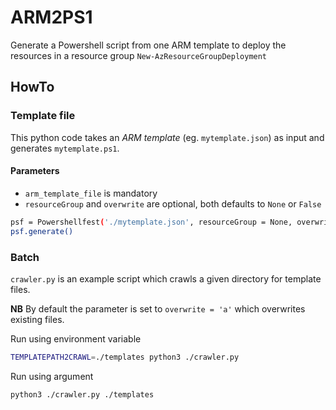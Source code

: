 # ARM2PS1

Generate a Powershell script from one ARM template to deploy the resources in a resource group `New-AzResourceGroupDeployment`

## HowTo

### Template file

This python code takes an *ARM template* (eg. `mytemplate.json`) as input and generates `mytemplate.ps1`.

#### Parameters

* `arm_template_file` is mandatory
* `resourceGroup` and `overwrite` are optional, both defaults to `None` or `False`

```bash
psf = Powershellfest('./mytemplate.json', resourceGroup = None, overwrite = False)
psf.generate()
```

### Batch

`crawler.py` is an example script which crawls a given directory for template files.

**NB** By default  the parameter is set to `overwrite = 'a'` which overwrites existing files.

Run using environment variable

```bash
TEMPLATEPATH2CRAWL=./templates python3 ./crawler.py
```

Run using argument

```bash
python3 ./crawler.py ./templates
```

